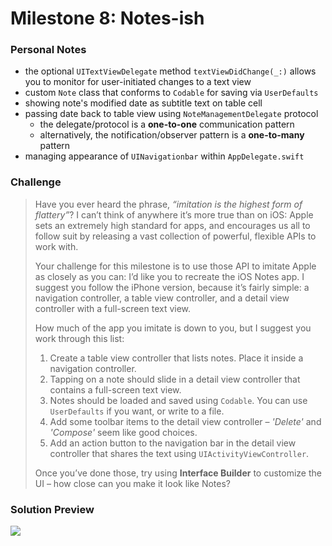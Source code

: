 # Milestone 8: Notes-ish

### Personal Notes
- the optional `UITextViewDelegate` method `textViewDidChange(_:)` allows you to monitor for user-initiated changes to a text view
- custom `Note` class that conforms to `Codable` for saving via `UserDefaults`
- showing note's modified date as subtitle text on table cell
- passing date back to table view using `NoteManagementDelegate` protocol
    - the delegate/protocol is a **one-to-one** communication pattern
    - alternatively, the notification/observer pattern is a **one-to-many** pattern
- managing appearance of `UINavigationbar` within `AppDelegate.swift`

### Challenge
> Have you ever heard the phrase, _“imitation is the highest form of flattery”_? I can’t think of anywhere it’s more true than on iOS: Apple sets an extremely high standard for apps, and encourages us all to follow suit by releasing a vast collection of powerful, flexible APIs to work with.
>
> Your challenge for this milestone is to use those API to imitate Apple as closely as you can: I’d like you to recreate the iOS Notes app. I suggest you follow the iPhone version, because it’s fairly simple: a navigation controller, a table view controller, and a detail view controller with a full-screen text view.
>
> How much of the app you imitate is down to you, but I suggest you work through this list:
> 1. Create a table view controller that lists notes. Place it inside a navigation controller.
> 2. Tapping on a note should slide in a detail view controller that contains a full-screen text view.
> 3. Notes should be loaded and saved using `Codable`. You can use `UserDefaults` if you want, or write to a file.
> 4. Add some toolbar items to the detail view controller – _'Delete'_ and _'Compose'_ seem like good choices.
> 5. Add an action button to the navigation bar in the detail view controller that shares the text using `UIActivityViewController`.
>
> Once you’ve done those, try using **Interface Builder** to customize the UI – how close can you make it look like Notes?


### Solution Preview
<img src="https://user-images.githubusercontent.com/4438390/72686833-82c36300-3ac6-11ea-928f-0201e97846d6.png">
